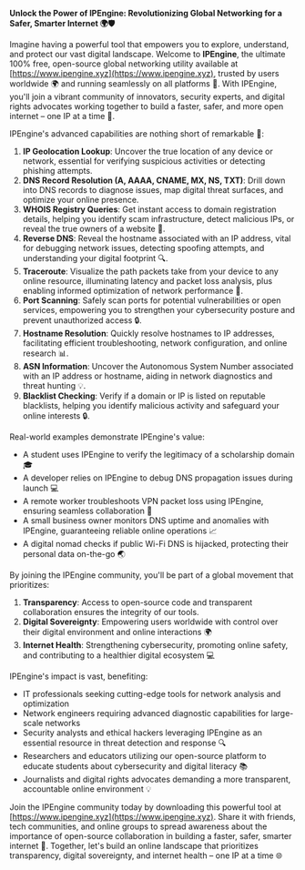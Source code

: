 **Unlock the Power of IPEngine: Revolutionizing Global Networking for a Safer, Smarter Internet 🌍🛡️**

Imagine having a powerful tool that empowers you to explore, understand, and protect our vast digital landscape. Welcome to **IPEngine**, the ultimate 100% free, open-source global networking utility available at [https://www.ipengine.xyz](https://www.ipengine.xyz), trusted by users worldwide 🌍 and running seamlessly on all platforms 📡. With IPEngine, you'll join a vibrant community of innovators, security experts, and digital rights advocates working together to build a faster, safer, and more open internet – one IP at a time 🔐.

IPEngine's advanced capabilities are nothing short of remarkable 🚀:

1.  **IP Geolocation Lookup**: Uncover the true location of any device or network, essential for verifying suspicious activities or detecting phishing attempts.
2.  **DNS Record Resolution (A, AAAA, CNAME, MX, NS, TXT)**: Drill down into DNS records to diagnose issues, map digital threat surfaces, and optimize your online presence.
3.  **WHOIS Registry Queries**: Get instant access to domain registration details, helping you identify scam infrastructure, detect malicious IPs, or reveal the true owners of a website 📡.
4.  **Reverse DNS**: Reveal the hostname associated with an IP address, vital for debugging network issues, detecting spoofing attempts, and understanding your digital footprint 🔍.
5.  **Traceroute**: Visualize the path packets take from your device to any online resource, illuminating latency and packet loss analysis, plus enabling informed optimization of network performance 🚀.
6.  **Port Scanning**: Safely scan ports for potential vulnerabilities or open services, empowering you to strengthen your cybersecurity posture and prevent unauthorized access 🔒.
7.  **Hostname Resolution**: Quickly resolve hostnames to IP addresses, facilitating efficient troubleshooting, network configuration, and online research 📊.
8.  **ASN Information**: Uncover the Autonomous System Number associated with an IP address or hostname, aiding in network diagnostics and threat hunting 💡.
9.  **Blacklist Checking**: Verify if a domain or IP is listed on reputable blacklists, helping you identify malicious activity and safeguard your online interests 🔒.

Real-world examples demonstrate IPEngine's value:

*   A student uses IPEngine to verify the legitimacy of a scholarship domain 🎓
*   A developer relies on IPEngine to debug DNS propagation issues during launch 💻
*   A remote worker troubleshoots VPN packet loss using IPEngine, ensuring seamless collaboration 🔗
*   A small business owner monitors DNS uptime and anomalies with IPEngine, guaranteeing reliable online operations 📈
*   A digital nomad checks if public Wi-Fi DNS is hijacked, protecting their personal data on-the-go 🌏

By joining the IPEngine community, you'll be part of a global movement that prioritizes:

1.  **Transparency**: Access to open-source code and transparent collaboration ensures the integrity of our tools.
2.  **Digital Sovereignty**: Empowering users worldwide with control over their digital environment and online interactions 🌍
3.  **Internet Health**: Strengthening cybersecurity, promoting online safety, and contributing to a healthier digital ecosystem 💻

IPEngine's impact is vast, benefiting:

*   IT professionals seeking cutting-edge tools for network analysis and optimization
*   Network engineers requiring advanced diagnostic capabilities for large-scale networks
*   Security analysts and ethical hackers leveraging IPEngine as an essential resource in threat detection and response 🔍
*   Researchers and educators utilizing our open-source platform to educate students about cybersecurity and digital literacy 📚
*   Journalists and digital rights advocates demanding a more transparent, accountable online environment 💡

Join the IPEngine community today by downloading this powerful tool at [https://www.ipengine.xyz](https://www.ipengine.xyz). Share it with friends, tech communities, and online groups to spread awareness about the importance of open-source collaboration in building a faster, safer, smarter internet 🔗. Together, let's build an online landscape that prioritizes transparency, digital sovereignty, and internet health – one IP at a time 🌐